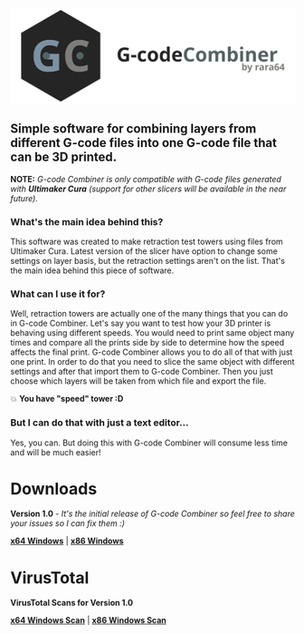 ![](images/mainlogo.svg)
## Simple software for combining layers from different G-code files into one G-code file that can be 3D printed.
**NOTE:** *G-code Combiner is only compatible with G-code files generated with **Ultimaker Cura** (support for other slicers will be available in the near future).*

### What's the main idea behind this?
This software was created to make retraction test towers using files from Ultimaker Cura.
Latest version of the slicer have option to change some settings on layer basis, but the retraction settings aren't on the list.
That's the main idea behind this piece of software.

### What can I use it for?
Well, retraction towers are actually one of the many things that you can do in G-code Combiner.
Let's say you want to test how your 3D printer is behaving using different speeds. You would need to print same object
many times and compare all the prints side by side to determine how the speed affects the final print. G-code Combiner
allows you to do all of that with just one print. In order to do that you need to slice the same object with different settings and after that import them to G-code Combiner. Then you just choose which layers will be taken from which file and export the file. 

:boom: **You have "speed" tower :D**

### But I can do that with just a text editor...
Yes, you can. But doing this with G-code Combiner will consume less time and will be much easier!

# Downloads
**Version 1.0** - *It's the initial release of G-code Combiner so feel free to share your issues so I can fix them :)*

**<a href="https://github.com/rara64/gcombiner/releases/download/v1.0/GCombiner-1.0-x64.exe">x64 Windows</a>** | **<a href="https://github.com/rara64/gcombiner/releases/download/v1.0/GCombiner-1.0-x86.exe">x86 Windows</a>**

# VirusTotal
**VirusTotal Scans for Version 1.0**

**<a href="https://www.virustotal.com/gui/file/8e5d8687d98be87dd6d6fa3d4d7893a87858dedd87aec45fa5a459f3c537db74/detection">x64 Windows Scan</a>** | **<a href="https://www.virustotal.com/gui/file/b1f860c023fdbb66da269fa9d1cf63addc9a92232d8f2cb46291e946a41fff4c/detection">x86 Windows Scan</a>**
